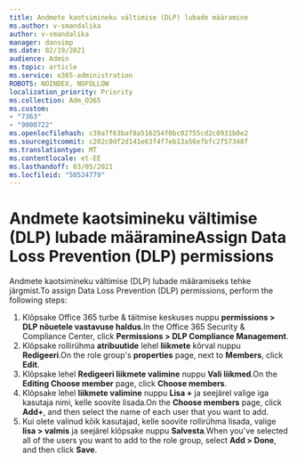 ```yaml
---
title: Andmete kaotsimineku vältimise (DLP) lubade määramine
ms.author: v-smandalika
author: v-smandalika
manager: dansimp
ms.date: 02/19/2021
audience: Admin
ms.topic: article
ms.service: o365-administration
ROBOTS: NOINDEX, NOFOLLOW
localization_priority: Priority
ms.collection: Adm_O365
ms.custom:
- "7363"
- "9000722"
ms.openlocfilehash: c39a7f63baf8a516254f0bc02755cd2c0931b0e2
ms.sourcegitcommit: c202c0df2d141e63f4f7eb13a56efbfc2f57348f
ms.translationtype: MT
ms.contentlocale: et-EE
ms.lasthandoff: 03/05/2021
ms.locfileid: "50524779"
---
```

# <a name="assign-data-loss-prevention-dlp-permissions"></a><span data-ttu-id="3d418-102">Andmete kaotsimineku vältimise (DLP) lubade määramine</span><span class="sxs-lookup"><span data-stu-id="3d418-102">Assign Data Loss Prevention (DLP) permissions</span></span>

<span data-ttu-id="3d418-103">Andmete kaotsimineku vältimise (DLP) lubade määramiseks tehke järgmist.</span><span class="sxs-lookup"><span data-stu-id="3d418-103">To assign Data Loss Prevention (DLP) permissions, perform the following steps:</span></span>

1. <span data-ttu-id="3d418-104">Klõpsake Office 365 turbe & täitmise keskuses nuppu **permissions > DLP nõuetele vastavuse haldus**.</span><span class="sxs-lookup"><span data-stu-id="3d418-104">In the Office 365 Security & Compliance Center, click **Permissions > DLP Compliance Management**.</span></span>
2. <span data-ttu-id="3d418-105">Klõpsake rollirühma **atribuutide** lehel **liikmete** kõrval nuppu **Redigeeri**.</span><span class="sxs-lookup"><span data-stu-id="3d418-105">On the role group's **properties** page, next to **Members**, click **Edit**.</span></span>
3. <span data-ttu-id="3d418-106">Klõpsake lehel **Redigeeri liikmete valimine** nuppu **Vali liikmed**.</span><span class="sxs-lookup"><span data-stu-id="3d418-106">On the **Editing Choose member** page, click **Choose members**.</span></span>
4. <span data-ttu-id="3d418-107">Klõpsake lehel **liikmete valimine** nuppu **Lisa +** ja seejärel valige iga kasutaja nimi, kelle soovite lisada.</span><span class="sxs-lookup"><span data-stu-id="3d418-107">On the **Choose members** page, click **Add+**, and then select the name of each user that you want to add.</span></span>
5. <span data-ttu-id="3d418-108">Kui olete valinud kõik kasutajad, kelle soovite rollirühma lisada, valige **lisa > valmis** ja seejärel klõpsake nuppu **Salvesta**.</span><span class="sxs-lookup"><span data-stu-id="3d418-108">When you've selected all of the users you want to add to the role group, select **Add > Done**, and then click **Save**.</span></span>

